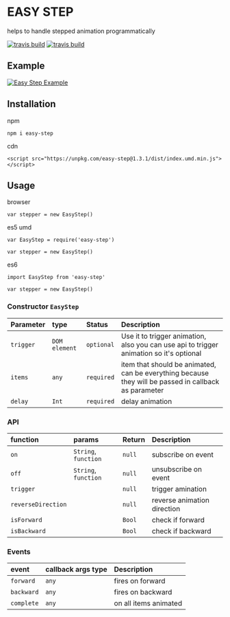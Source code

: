 # EASY STEP

helps to handle stepped animation programmatically

[![travis build](https://img.shields.io/travis/djleonskennedy/stepper.svg?style=flat-square)](https://travis-ci.org/djleonskennedy/stepper.svg?branch=master)
[![travis build](https://img.shields.io/codecov/c/github/codecov/c/djleonskennedy/stepper.svg?style=flat-square)](https://travis-ci.org/djleonskennedy/stepper.svg?branch=master)

## Example

[![Easy Step Example]()](https://djleonskennedy.github.io/stepper/)

## Installation

npm

`npm i easy-step`

cdn

`<script src="https://unpkg.com/easy-step@1.3.1/dist/index.umd.min.js"></script>`

## Usage

browser
```
var stepper = new EasyStep()
```

es5 umd
```
var EasyStep = require('easy-step')

var stepper = new EasyStep()
```

es6
```
import EasyStep from 'easy-step'

var stepper = new EasyStep()
```

### Constructor `EasyStep`

| Parameter      | type             | Status           | Description |
| :------------- | :--------------- | :--------------- | :---------- |
| `trigger`      | `DOM element`    | `optional`       | Use it to trigger animation, also you can use api to trigger animation so it's optional |
| `items`        | `any`            | `required`       | item that should be animated, can be everything because they will be passed in callback as parameter |
| `delay`        | `Int`            | `required`       | delay animation |

### API

| function              | params               | Return           | Description |
| :-------------------- | :------------------  | :--------------- | :---------- |
| `on`                  | `String`, `function` | `null`           | subscribe on event |
| `off`                 | `String`, `function` | `null`           | unsubscribe on event |
| `trigger`             |                      | `null`           | trigger amination |
| `reverseDirection`    |                      | `null`           | reverse animation direction |
| `isForward`           |                      | `Bool`           | check if forward |
| `isBackward`          |                      | `Bool`           | check if backward |

### Events

| event                 | callback args type    | Description |
| :-------------------- | :------------------   | :---------- |
| `forward`             | `any`                 | fires on forward |
| `backward`            | `any`                 | fires on backward |
| `complete`            | `any`                 | on all items animated |